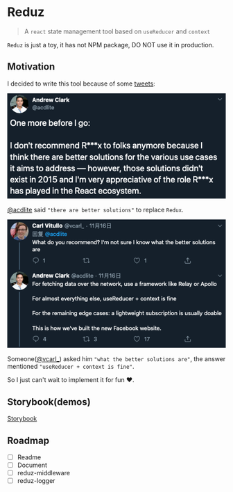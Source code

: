 # Reduz

> A `react` state management tool based on `useReducer` and `context`

`Reduz` is just a toy, it has not NPM package, DO NOT use it in production.

## Motivation

I decided to write this tool because of some [tweets](https://twitter.com/acdlite/status/1195445938308780032):

![tweet0](images/tweet0.png)

[@acdlite](https://twitter.com/acdlite) said `"there are better solutions"` to replace `Redux`.

![tweet1](images/tweet1.png)

Someone([@vcarl\_](https://twitter.com/vcarl_)) asked him `"what the better solutions are"`, the answer mentioned `"useReducer + context is fine"`.

So I just can't wait to implement it for fun ❤️.

## Storybook(demos)

[Storybook](https://liyuanqiu.github.io/reduz/packages/storybook/storybook-static)

## Roadmap

- [ ] Readme
- [ ] Document
- [ ] reduz-middleware
- [ ] reduz-logger
